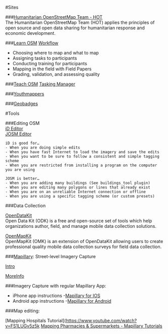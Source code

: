 #Sites

###[Humanitarian OpenStreetMap Team - HOT](https://hotosm.org/)  
The Humanitarian OpenStreetMap Team (HOT) applies the principles of open source and open data sharing for humanitarian response and economic development.

###[Learn OSM](http://learnosm.org/en/)
[Workflow](http://teachosm.org/en/workflow/workflow1) 
- Choosing where to map and what to map
- Assigning tasks to participants
- Conducting training for participants
- Mapping in the field with Field Papers
- Grading, validation, and assessing quality

###[Teach OSM](http://teachosm.org/en/)
[Tasking Manager](http://learnosm.org/en/coordination/tasking-manager/) 

###[Youthmappers](http://www.youthmappers.org/)

###[Geobadges](http://geobadges.org/#!/enterprise) 

#Tools

###Editing OSM  
[iD Editor](http://learnosm.org/en/beginner/id-editor/)  
[JOSM Editor](https://josm.openstreetmap.de/wiki/Introduction)  

    iD is good for…  
    - When you are doing simple edits
    - When you have fast Internet to load the imagery and save the edits
    - When you want to be sure to follow a consistent and simple tagging scheme
    - When you are restricted from installing a program on the computer you are using  

    JOSM is better…  
    - When you are adding many buildings (See buildings_tool plugin)
    - When you are editing many polygons or lines that already exist
    - When you are on an unreliable Internet connection or offline
    - When you are using a specific tagging scheme (or custom presets)

###Data Collection
 
 [OpenDataKit](https://opendatakit.org/)  
 Open Data Kit (ODK) is a free and open-source set of tools which help organizations author, field, and manage mobile data collection solutions. 
 
 [OpenMapKit](http://openmapkit.org/index.html)  
 OpenMapKit (OMK) is an extension of OpenDataKit allowing users to create professional quality mobile data collection surveys for field data collection. 
 
 ###[Mapillary](https://www.mapillary.com/map): Street-level Imagery Capture
 
 [Intro](https://www.youtube.com/watch?v=sk6ubBz4p1Q)
 
 [MoreInfo](https://www.youtube.com/watch?v=TC8-Baa5zW4)

###Imagery Capture with regular Mapillary App:
 - iPhone app instructions
 -[Mapillary for IOS](https://help.mapillary.com/hc/en-us/articles/115001636009-Mapillary-for-iOS)
 - Android app instructions
 -[Mapillary for Android](https://help.mapillary.com/hc/en-us/articles/115001661965-Mapillary-for-Android)

###Map editing:

 [Mapping Hospitals Tutorial](https://www.youtube.com/watch?v=FS1LUGv5z5k
 [Mapping Pharmacies & Supermarkets - Mapillary Tutorials](https://www.youtube.com/watch?v=I9XSkpZrW5s)


